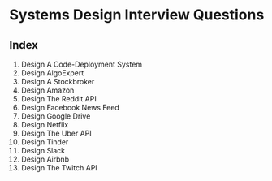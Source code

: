 # Systems Design Interview Questions

## Index
1. Design A Code-Deployment System
2. Design AlgoExpert
3. Design A Stockbroker
4. Design Amazon
5. Design The Reddit API
6. Design Facebook News Feed
7. Design Google Drive
8. Design Netflix
9. Design The Uber API
10. Design Tinder
11. Design Slack
12. Design Airbnb
13. Design The Twitch API
